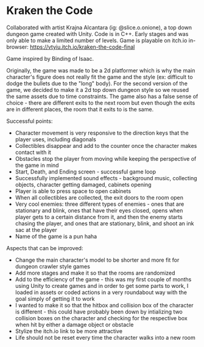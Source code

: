 # Kraken the Code
Collaborated with artist Krajna Alcantara (ig: @slice.o.onione), a top down dungeon game created with Unity.  Code is in C++.  Early stages and was only able to make a limited number of levels.
Game is playable on itch.io in-browser: https://vtyiu.itch.io/kraken-the-code-final

Game inspired by Binding of Isaac.

Originally, the game was made to be a 2d platformer which is why the main character's figure does not really fit the game and the style (ex: difficult to dodge the bullets due to the "long" body).  For the second version of the game, we decided to make it a 2d top down dungeon style so we reused the same assets due to time constraints.
The game also has a false sense of choice - there are different exits to the next room but even though the exits are in different places, the room that it exits to is the same.

Successful points:
- Character movement is very responsive to the direction keys that the player uses, including diagonals
- Collectibles disappear and add to the counter once the character makes contact with it
- Obstacles stop the player from moving while keeping the perspective of the game in mind
- Start, Death, and Ending screen - successful game loop
- Successfully implemented sound effects - background music, collecting objects, character getting damaged, cabinets opening
- Player is able to press space to open cabinets
- When all collectibles are collected, the exit doors to the room open
- Very cool enemies: three different types of enemies - ones that are stationary and blink, ones that have their eyes closed, opens when player gets to a certain distance from it, and then the enemy starts chasing the player, and ones that are stationary, blink, and shoot an ink sac at the player
- Name of the game is a pun haha

Aspects that can be improved:
- Change the main character's model to be shorter and more fit for dungeon crawler style games
- Add more stages and make it so that the rooms are randomized
- Add to the efficiency of the game - this was my first couple of months using Unity to create games and in order to get some parts to work, I loaded in assets or coded actions in a very roundabout way with the goal simply of getting it to work
- I wanted to make it so that the hitbox and collision box of the character is different - this could have probably been down by intializing two collision boxes on the character and checking for the respective box when hit by either a damage object or obstacle
- Stylize the itch.io link to be more attractive
- Life should not be reset every time the character walks into a new room
